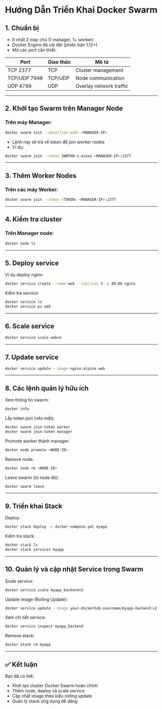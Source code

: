 # Hướng Dẫn Triển Khai Docker Swarm

## 1. Chuẩn bị

- Ít nhất 2 máy chủ (1 manager, 1+ worker)
- Docker Engine đã cài đặt (phiên bản 1.12+)
- Mở các port cần thiết:

| Port | Giao thức | Mô tả |
|------|------------|-------|
| TCP 2377 | TCP | Cluster management |
| TCP/UDP 7946 | TCP/UDP | Node communication |
| UDP 4789 | UDP | Overlay network traffic |

---

## 2. Khởi tạo Swarm trên Manager Node

### Trên máy Manager:
```bash
docker swarm init --advertise-addr <MANAGER-IP>
```

- Lệnh này sẽ trả về token để join worker nodes  
- Ví dụ:
```bash
docker swarm join --token SWMTKN-1-xxxxx <MANAGER-IP>:2377
```

---

## 3. Thêm Worker Nodes

### Trên các máy Worker:
```bash
docker swarm join --token <TOKEN> <MANAGER-IP>:2377
```

---

## 4. Kiểm tra cluster

### Trên Manager node:
```bash
docker node ls
```

---

## 5. Deploy service

Ví dụ deploy nginx:
```bash
docker service create --name web --replicas 3 -p 80:80 nginx
```

Kiểm tra service:
```bash
docker service ls
docker service ps web
```

---

## 6. Scale service
```bash
docker service scale web=5
```

---

## 7. Update service
```bash
docker service update --image nginx:alpine web
```

---

## 8. Các lệnh quản lý hữu ích

Xem thông tin swarm:
```bash
docker info
```

Lấy token join (nếu mất):
```bash
docker swarm join-token worker
docker swarm join-token manager
```

Promote worker thành manager:
```bash
docker node promote <NODE-ID>
```

Remove node:
```bash
docker node rm <NODE-ID>
```

Leave swarm (từ node đó):
```bash
docker swarm leave
```

---

## 9. Triển khai Stack

Deploy:
```bash
docker stack deploy -c docker-compose.yml myapp
```

Kiểm tra stack:
```bash
docker stack ls
docker stack services myapp
```

---

## 10. Quản lý và cập nhật Service trong Swarm

Scale service:
```bash
docker service scale myapp_backend=5
```

Update image (Rolling Update):
```bash
docker service update --image your-dockerhub-username/myapp-backend:v2 myapp_backend
```

Xem chi tiết service:
```bash
docker service inspect myapp_backend
```

Remove stack:
```bash
docker stack rm myapp
```

---

## ✅ Kết luận

Bạn đã có thể:
- Khởi tạo cluster Docker Swarm hoàn chỉnh
- Thêm node, deploy và scale service
- Cập nhật image theo kiểu rolling update
- Quản lý stack ứng dụng dễ dàng

